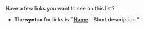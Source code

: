 Have a few links you want to see on this list?

 * The **syntax** for links is ``[Name](http://homepage/) - Short description."
